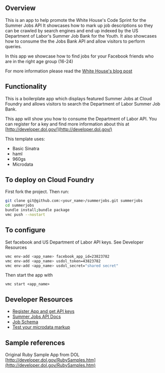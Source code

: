 ## Overview

This is an app to help promote the White House's Code Sprint for the Summer Jobs API
It showcases how to mark up job descriptions so they can be crawled by search engines and end up indexed by the US Department
of Labor's Summer Job Bank for the Youth.
It also showcases how to consume the the Jobs Bank API and allow visitors to perform queries.

In this app we showcase how to find jobs for your Facebook friends who are in the right age group (16-24)

For more information please read the [White House's blog post](http://www.whitehouse.gov/blog/2012/04/02/announcing-summer-jobs-code-sprint)


## Functionality
This is a boilerplate app which displays featured Summer Jobs at Cloud Foundry and allows visitors to search the
Department of Labor Summer Job Bank.

This app will show you how to consume the Department of Labor API.
You can register for a key and find more information about this at [http://developer.dol.gov/](http://developer.dol.gov/)

This template uses:

- Basic Sinatra
- haml
- 960gs
- Microdata

## To deploy on Cloud Foundry

First fork the project. Then run:

``` bash
git clone git@github.com:<your_name>/summerjobs.git summerjobs
cd summerjobs
bundle install;bundle package
vmc push --nostart
```

## To configure

Set facebook and US Department of Labor API keys. See Developer Resources

``` bash
vmc env-add <app_name> facebook_app_id=23823782
vmc env-add <app_name> usdol_token=43823782
vmc env-add <app_name> usdol_secret="shared secret"
```

Then start the app with

    vmc start <app_name>

## Developer Resources

- [Register App and get API keys](https://webapps.dol.gov/developer)
- [Summer Jobs API Docs](http://developer.dol.gov/DOL-SUMMERJOBS-SERVICE.htm)
- [Job Schema](http://www.schema.org/JobPosting)
- [Test your microdata markup](http://www.google.com/webmasters/tools/richsnippets)

## Sample references

Original Ruby Sample App from DOL [http://developer.dol.gov/RubySamples.htm](http://developer.dol.gov/RubySamples.htm)

